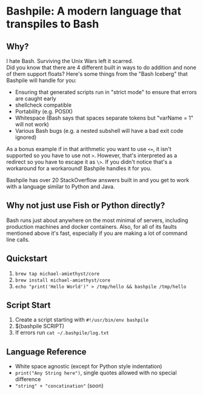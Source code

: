 # Bashpile: A modern language that transpiles to Bash

## Why?

I hate Bash.  Surviving the Unix Wars left it scarred.  
Did you know that there are 4 different built in ways to do addition and none of them support floats?
Here's some things from the "Bash Iceberg" that Bashpile will handle for you:
* Ensuring that generated scripts run in "strict mode" to ensure that errors are caught early
* shellcheck compatible
* Portability (e.g. POSIX)
* Whitespace (Bash says that spaces separate tokens but "varName = 1" will not work)
* Various Bash bugs (e.g. a nested subshell will have a bad exit code ignored)

As a bonus example if in that arithmetic you want to use `<=`,
it isn't supported so you have to use not `>`.  However, that's interpreted as a redirect so you have to escape it as `\>`.
If you didn't notice that's a workaround for a workaround!  Bashpile handles it for you.

Bashpile has over 20 StackOverflow answers built in and you get to work with a language similar to Python and Java.

## Why not just use Fish or Python directly?

Bash runs just about anywhere on the most minimal of servers, including production machines and docker containers.
Also, for all of its faults mentioned above it's fast, especially if you are making a lot of command line calls.

## Quickstart

1. `brew tap michael-amiethyst/core`
2. `brew install michael-amiethyst/core`
3. `echo "print('Hello World')" > /tmp/hello && bashpile /tmp/hello`

## Script Start

1. Create a script starting with `#!/usr/bin/env bashpile`
2. $(bashpile SCRIPT)
3. If errors run `cat ~/.bashpile/log.txt`

## Language Reference

* White space agnostic (except for Python style indentation)
* `print("Any String here")`, single quotes allowed with no special difference
* `"string" + "concatination"` (soon)
